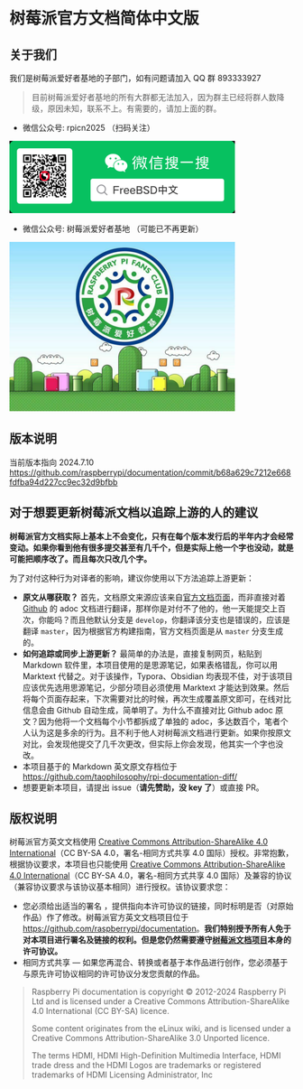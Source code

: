 # 树莓派官方文档简体中文版

## 关于我们

我们是树莓派爱好者基地的子部门，如有问题请加入 QQ 群 893333927

>目前树莓派爱好者基地的所有大群都无法加入，因为群主已经将群人数降级，原因未知，联系不上。有需要的，请加上面的群。

- 微信公众号: rpicn2025 （扫码关注）

![](./.gitbook/assets/qr.png)

- 微信公众号: 树莓派爱好者基地 （可能已不再更新）

![](./.gitbook/assets/logo1.png)

## 版本说明

当前版本指向 2024.7.10 <https://github.com/raspberrypi/documentation/commit/b68a629c7212e668fdfba94d227cc9ec32d9bfbb>

## 对于想要更新树莓派文档以追踪上游的人的建议

**树莓派官方文档实际上基本上不会变化，只有在每个版本发行后的半年内才会经常变动。如果你看到他有很多提交甚至有几千个，但是实际上他一个字也没动，就是可能把顺序改了。而且每次只改几个字。**

为了对付这种行为对译者的影响，建议你使用以下方法追踪上游更新：

- **原文从哪获取？** 首先，文档原文来源应该来自[官方文档页面](https://www.raspberrypi.com/documentation/)，而非直接对着 [Github](https://github.com/raspberrypi/documentation) 的 adoc 文档进行翻译，那样你是对付不了他的，他一天能提交上百次，你能吗？而且他默认分支是 `develop`，你翻译该分支也是错误的，应该是翻译 `master`，因为根据官方构建指南，官方文档页面是从 `master` 分支生成的。
- **如何追踪或同步上游更新？** 最简单的办法是，直接复制网页，粘贴到 Markdown 软件里，本项目使用的是思源笔记，如果表格错乱，你可以用 Marktext 代替之。对于该操作，Typora、Obsidian 均表现不佳，对于该项目应该优先选用思源笔记，少部分项目必须使用 Marktext 才能达到效果。然后将每个页面存起来，下次需要对比的时候，再次生成覆盖原文即可，在线对比信息会由 Github 自动生成，简单明了。为什么不直接对比 Github adoc 原文？因为他将一个文档每个小节都拆成了单独的 adoc，多达数百个，笔者个人认为这是多余的行为。且不利于他人对树莓派文档进行更新。如果你按原文对比，会发现他提交了几千次更改，但实际上你会发现，他其实一个字也没改。
- 本项目基于的 Markdown 英文原文存档位于 <https://github.com/taophilosophy/rpi-documentation-diff/>
- 想要更新本项目，请提出 issue（**请先赞助，没 key 了**）或直接 PR。

## 版权说明

树莓派官方英文文档使用 [Creative Commons Attribution-ShareAlike 4.0 International](http://creativecommons.org/licenses/by-sa/4.0/)（CC BY-SA 4.0，署名-相同方式共享 4.0 国际）授权。非常抱歉，根据协议要求，本项目也只能使用 [Creative Commons Attribution-ShareAlike 4.0 International](http://creativecommons.org/licenses/by-sa/4.0/)（CC BY-SA 4.0，署名-相同方式共享 4.0 国际）及兼容的协议（兼容协议要求与该协议基本相同）进行授权。该协议要求您：

- 您必须给出适当的署名 ，提供指向本许可协议的链接，同时标明是否（对原始作品）作了修改。树莓派官方英文文档项目位于 <https://github.com/raspberrypi/documentation>。**我们特别授予所有人免于对本项目进行署名及链接的权利。但是您仍然需要遵守[树莓派文档项目](https://github.com/raspberrypi/documentation)本身的许可协议。**
- 相同方式共享 — 如果您再混合、转换或者基于本作品进行创作，您必须基于与原先许可协议相同的许可协议分发您贡献的作品。

>Raspberry Pi documentation is copyright © 2012-2024 Raspberry Pi Ltd and is licensed under a Creative Commons Attribution-ShareAlike 4.0 International (CC BY-SA) licence.
>
>Some content originates from the eLinux wiki, and is licensed under a Creative Commons Attribution-ShareAlike 3.0 Unported licence.
>
>The terms HDMI, HDMI High-Definition Multimedia Interface, HDMI trade dress and the HDMI Logos are trademarks or registered trademarks of HDMI Licensing Administrator, Inc
